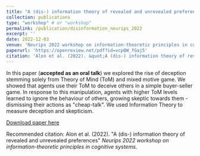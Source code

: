 ```yaml
---
title: "A (dis-) information theory of revealed and unrevealed preferences"
collection: publications
type: "workshop" # or "workshop"
permalink: /publication/disinformation_neurips_2022
excerpt: ''
date: 2022-12-03
venue: 'Neurips 2022 workshop on information-theoretic principles in cognitive systems'
paperurl: 'https://openreview.net/pdf?id=vcpQW_fGaj5'
citation: 'Alon et al. (2022). &quot;A (dis-) information theory of revealed and unrevealed preferences.&quot; <i>Neurips 2022 workshop on information-theoretic principles in cognitive systems</i>.'
---
```

In this paper (**accepted as an oral talk**) we explored the rise of deception stemming solely from Theory of Mind (ToM) and mixed motive game. We showed that agents use their ToM to deceive others in a simple buyer-seller game. In response to this manipulation, agents with higher ToM levels learned to ignore the behaviour of others, growing skeptic towards them - dismissing their actions as "cheap-talk". We used Information Theory to measure deception and skepticism.

[Download paper here](https://openreview.net/pdf?id=vcpQW_fGaj5)

Recommended citation: Alon et al. (2022). "A (dis-) information theory of revealed and unrevealed preferences" <i>Neurips 2022 workshop on information-theoretic principles in cognitive systems</i>.